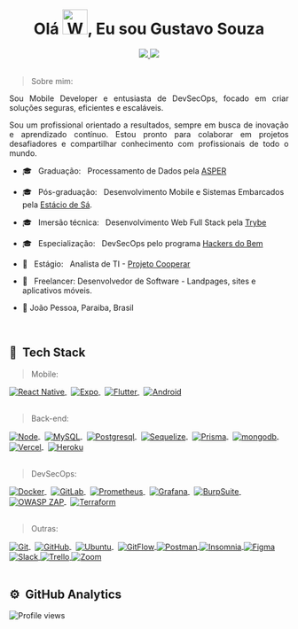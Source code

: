 <h1 align="center">Olá  <img src="https://raw.githubusercontent.com/nixin72/nixin72/master/wave.gif" 
         alt="Waving hand animated gif"
         height="45"
         width="45" />, Eu sou Gustavo Souza</h1>

<div align="center">
  <a href="https://www.linkedin.com/in/gustavosouza-jp/" target="_blank">
  <img src="https://img.shields.io/badge/-LinkedIn-%230077B5?style=for-the-badge&logo=linkedin&logoColor=white" target="_blank">
</a>
<a href="mailto:gustavogss.dev@gmail.com" target="_blank"><img src="https://img.shields.io/badge/Gmail-D14836?style=for-the-badge&logo=gmail&logoColor=white"></a>

</div>
<br />
<div align="justify">
    
 >   Sobre mim: 
  
  <p> Sou Mobile Developer e entusiasta de DevSecOps, focado em criar soluções seguras, eficientes e escaláveis.</p>
<p>Sou um profissional orientado a resultados, sempre em busca de inovação e aprendizado contínuo. Estou pronto para colaborar em projetos desafiadores e compartilhar conhecimento com profissionais de todo o mundo. </p>     
          
</div>

 
  -   :mortar_board: &nbsp; Graduação:  &nbsp; Processamento de Dados pela [ASPER](https://www.asper.edu.br/)
  -   :mortar_board:  &nbsp; Pós-graduação:  &nbsp; Desenvolvimento Mobile e Sistemas Embarcados pela [Estácio de Sá](https://estacio.br/). 
  -   :mortar_board:  &nbsp; Imersão técnica:  &nbsp; Desenvolvimento Web Full Stack pela [Trybe](https://www.betrybe.com/)
  -   :mortar_board: &nbsp; Especialização:  &nbsp; DevSecOps pelo programa [Hackers do Bem](https://conteudo.hackersdobem.org.br/)
  -   :handbag:  &nbsp; Estágio: &nbsp;  Analista de TI - [Projeto Cooperar](https://cooperar.pb.gov.br/)
  -   :handbag:  &nbsp; Freelancer: Desenvolvedor de Software - Landpages, sites e aplicativos móveis.
  
  -   :round_pushpin: João Pessoa, Paraiba, Brasil  



<br />

## :robot: &nbsp;Tech Stack 


> Mobile:

<a href="https://reactnative.dev/docs/getting-started" target="_blank">
  <img align="center" src="https://img.shields.io/badge/-React%20Native-414141?style=flat&logo=react" alt="React Native"/>
</a>&nbsp;
<a href="https://docs.expo.dev/" target="_blank">
  <img align="center" src="https://img.shields.io/badge/-Expo-414141?style=flat&logo=expo" alt="Expo"/>
</a>&nbsp;
<a href="https://docs.flutter.dev/" target="_blank">
  <img align="center" src="https://img.shields.io/badge/-Flutter-414141?style=flat&logo=flutter" alt="Flutter"/>
</a>&nbsp;
<a href="https://developer.android.com/docs" target="_blank">
  <img align="center" src="https://img.shields.io/badge/-Android-414141?style=flat&logo=android" alt="Android"/>
</a><br />&nbsp;


> Back-end:

<a href="https://nodejs.org/en/" target="_blank">
  <img align="center" src="https://img.shields.io/badge/-NodeJs-414141?style=flat&logo=node.js" alt="Node"/>
</a>&nbsp;
<a href="https://www.mysql.com/" target="_blank">
  <img align="center" src="https://img.shields.io/badge/-MySQL-414141?style=flat&logo=mysql" alt="MySQL"/>
</a>&nbsp;
<a href="https://www.postgresql.org/" target="_blank">
  <img align="center" src="https://img.shields.io/badge/-Postgresql-414141?style=flat&logo=postgresql" alt="Postgresql"/>
</a>&nbsp;
<a href="https://sequelize.org/docs/v6/getting-started/" target="_blank">
  <img align="center" src="https://img.shields.io/badge/-Sequelize-414141?style=flat&logo=sequelize" alt="Sequelize"/>
</a>&nbsp;
<a href="https://www.prisma.io/docs" target="_blank">
  <img align="center" src="https://img.shields.io/badge/-Prisma-414141?style=flat&logo=prisma" alt="Prisma"/>
</a>&nbsp;
<a href="https://cloud.mongodb.com/" target="_blank">
  <img align="center" src="https://img.shields.io/badge/-Mongo-414141?style=flat&logo=mongodb" alt="mongodb"/>
</a>&nbsp;
<a href="https://vercel.com/" target="_blank">
  <img align="center" src="https://img.shields.io/badge/-Vercel-414141?style=flat&logo=vercel" alt="Vercel"/>
</a>&nbsp;
<a href="https://heroku.com/" target="_blank">
  <img align="center" src="https://img.shields.io/badge/-Heroku-414141?style=flat&logo=heroku" alt="Heroku"/>
</a><br />&nbsp;

> DevSecOps:

<a href="https://docs.docker.com/" target="_blank">
  <img align="center" src="https://img.shields.io/badge/-Docker-414141?style=flat&logo=docker" alt="Docker"/>
</a>&nbsp;
<a href="https://docs.gitlab.com/" target="_blank">
  <img align="center" src="https://img.shields.io/badge/-GitLab-414141?style=flat&logo=gitlab" alt="GitLab"/>
</a>&nbsp;
<a href="https://prometheus.io/docs/introduction/overview/" target="_blank">
  <img align="center" src="https://img.shields.io/badge/-Prometheus-414141?style=flat&logo=prometheus" alt="Prometheus"/>
</a>&nbsp;
<a href="https://grafana.com/docs/" target="_blank">
  <img align="center" src="https://img.shields.io/badge/-Grafana-414141?style=flat&logo=grafana" alt="Grafana"/>
</a>&nbsp;
<a href="https://portswigger.net/burp/documentation" target="_blank">
  <img align="center" src="https://img.shields.io/badge/-BurpSuite-414141?style=flat&logo=burp-suite" alt="BurpSuite"/>
</a>&nbsp;
<a href="https://www.zaproxy.org/docs/" target="_blank">
  <img align="center" src="https://img.shields.io/badge/-OWASP_ZAP-414141?style=flat&logo=owasp" alt="OWASP ZAP"/>
</a>&nbsp;
<a href="https://developer.hashicorp.com/terraform/docs" target="_blank">
  <img align="center" src="https://img.shields.io/badge/-Terraform-414141?style=flat&logo=terraform" alt="Terraform"/>
</a><br />&nbsp;


> Outras:
<a href="https://git-scm.com/" target="_blank">
  <img align="center" src="https://img.shields.io/badge/-Git-414141?style=flat&logo=git" alt="Git"/>
</a>&nbsp;
<a href="https://github.com/" target="_blank">
  <img align="center" src="https://img.shields.io/badge/-GitHub-414141?style=flat&logo=github" alt="GitHub"/>
</a>&nbsp;
<a href="https://ubuntu.com" target="_blank">
  <img align="center" src="https://img.shields.io/badge/-Ubuntu-414141?style=flat&logo=ubuntu" alt="Ubuntu"/>
</a>&nbsp;
<a href="https://www.atlassian.com/git/tutorials/comparing-workflows/gitflow-workflow" target="_blank">
  <img align="center" src="https://img.shields.io/badge/-GitFlow-414141?style=flat&logo=gitflow" alt="GitFlow"/>
</a>
<a href="https://www.postman.com/" target="_blank">
  <img align="center" src="https://img.shields.io/badge/-Postman-414141?style=flat&logo=postman" alt="Postman"/>
</a>
<a href="https://insomnia.rest/" target="_blank">
  <img align="center" src="https://img.shields.io/badge/-Insomnia-414141?style=flat&logo=insomnia" alt="Insomnia"/>
</a>
<a href="https://www.figma.com/" target="_blank">
  <img align="center" src="https://img.shields.io/badge/-Figma-414141?style=flat&logo=figma" alt="Figma"/>
</a>
<a href="https://slack.com" target="_blank">
  <img align="center" src="https://img.shields.io/badge/-Slack-414141?style=flat&logo=slack" alt="Slack"/>
</a>
<a href="https://trello.com/" target="_blank">
  <img align="center" src="https://img.shields.io/badge/-Trello-414141?style=flat&logo=trello" alt="Trello"/>
</a>
<a href="https://zoom.us/" target="_blank">
  <img align="center" src="https://img.shields.io/badge/-Zoom-414141?style=flat&logo=zoom" alt="Zoom"/>
</a>
<br><br>

         
## ⚙️ &nbsp;GitHub Analytics
         
 <div align="left">
<p align="left"> <img src="https://komarev.com/ghpvc/?username=gustavogss&color=yellow" alt="Profile views" /> </p>
<!-- <img height="180em" src="https://github-readme-stats.vercel.app/api?username=gustavogss&show_icons=true&theme=radical" /> -->
 </div>
 

                                                                                                






